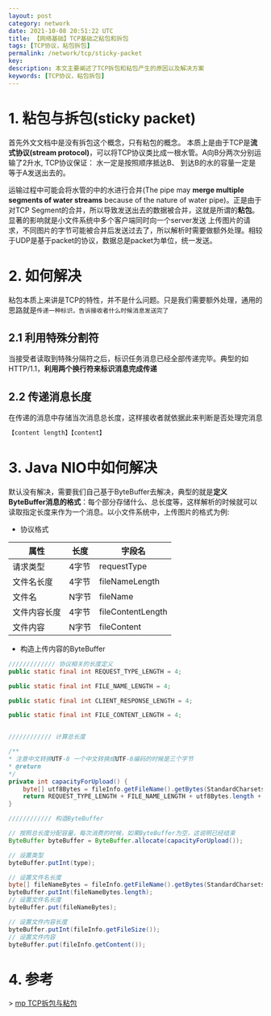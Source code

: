 ```yaml
---
layout: post
category: network
date: 2021-10-08 20:51:22 UTC
title: 【网络基础】TCP基础之粘包和拆包
tags: [TCP协议，粘包拆包]
permalink: /network/tcp/sticky-packet
key: 
description: 本文主要阐述了TCP拆包和粘包产生的原因以及解决方案
keywords: [TCP协议，粘包拆包]
---
```


# 1. 粘包与拆包(sticky packet)

首先外文文档中是没有拆包这个概念，只有粘包的概念。 本质上是由于TCP是**流式协议(stream protocol)**，可以将TCP协议类比成一根水管。A向B分两次分别运输了2升水, TCP协议保证： 水一定是按照顺序抵达B、 到达B的水的容量一定是等于A发送出去的。

运输过程中可能会将水管的中的水进行合并(The pipe may **merge multiple segments of water streams** because of the nature of water pipe)。正是由于对TCP Segment的合并，所以导致发送出去的数据被合并，这就是所谓的**粘包**。 显著的影响就是小文件系统中多个客户端同时向一个server发送 上传图片的请求，不同图片的字节可能被合并后发送过去了，所以解析时需要做额外处理。相较于UDP是基于packet的协议，数据总是packet为单位，统一发送。

# 2. 如何解决

粘包本质上来讲是TCP的特性，并不是什么问题。只是我们需要额外处理，通用的思路就是`传递一种标识，告诉接收者什么时候消息发送完了`

## 2.1 利用特殊分割符

当接受者读取到特殊分隔符之后，标识任务消息已经全部传递完毕。典型的如HTTP/1.1，**利用两个换行符来标识消息完成传递**

## 2.2 传递消息长度

在传递的消息中存储当次消息总长度，这样接收者就依据此来判断是否处理完消息

```bash
【content length】【content】
````

# 3. Java NIO中如何解决

默认没有解决，需要我们自己基于ByteBuffer去解决，典型的就是**定义ByteBuffer消息的格式**：每个部分存储什么、总长度等，这样解析的时候就可以读取指定长度来作为一个消息。以小文件系统中，上传图片的格式为例:

+ 协议格式

| 属性         | 长度  | 字段名            |
| ------------ | ----- | ----------------- |
| 请求类型     | 4字节 | requestType       |
| 文件名长度   | 4字节 | fileNameLength    |
| 文件名       | N字节 | fileName          |
| 文件内容长度 | 4字节 | fileContentLength |
| 文件内容     | N字节 | fileContent       |

+ 构造上传内容的ByteBuffer

```java
///////////// 协议相关的长度定义
public static final int REQUEST_TYPE_LENGTH = 4;

public static final int FILE_NAME_LENGTH = 4;

public static final int CLIENT_RESPONSE_LENGTH = 4;

public static final int FILE_CONTENT_LENGTH = 4;


//////////// 计算总长度

/**
* 注意中文转换UTF-8 一个中文转换成UTF-8编码的时候是三个字节
* @return
*/
private int capacityForUpload() {
	byte[] utf8Bytes = fileInfo.getFileName().getBytes(StandardCharsets.UTF_8);
	return REQUEST_TYPE_LENGTH + FILE_NAME_LENGTH + utf8Bytes.length + FILE_CONTENT_LENGTH + fileInfo.getContent().length;
}

//////////// 构造ByteBuffer

// 按照总长度分配容量，每次消费的时候，如果ByteBuffer为空，这说明已经结束
ByteBuffer byteBuffer = ByteBuffer.allocate(capacityForUpload());

// 设置类型
byteBuffer.putInt(type);

// 设置文件名长度
byte[] fileNameBytes = fileInfo.getFileName().getBytes(StandardCharsets.UTF_8);
byteBuffer.putInt(fileNameBytes.length);
// 设置文件名长度
byteBuffer.put(fileNameBytes);

// 设置文件内容长度
byteBuffer.putInt(fileInfo.getFileSize());
// 设置文件内容
byteBuffer.put(fileInfo.getContent());
```

# 4. 参考

\> [mp TCP拆包与粘包](https://mp.weixin.qq.com/s/cdJ7LbH-_uVWz9BZgOuMtg)